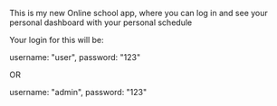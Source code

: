 This is my new Online school app, where you can log in and see your personal dashboard with your personal schedule

Your login for this will be:

username: "user",
password: "123"

OR

username: "admin",
password: "123"
